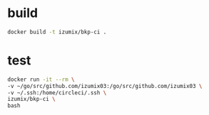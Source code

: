 # build
```bash
docker build -t izumix/bkp-ci .
```

# test 
```bash
docker run -it --rm \
-v ~/go/src/github.com/izumix03:/go/src/github.com/izumix03 \
-v ~/.ssh:/home/circleci/.ssh \
izumix/bkp-ci \
bash
```